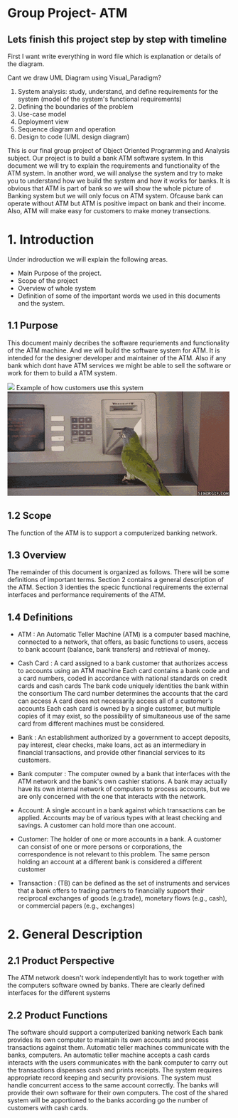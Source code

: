 # Group Project- ATM

## Lets finish this project step by step with timeline

First I want write everything in word file which is explanation or details of the diagram.

Cant we draw UML Diagram using Visual_Paradigm?

1. System analysis: study, understand, and define requirements for the system (model of the system's functional requirements) 
2. Defining the boundaries of the problem 
3. Use-case model 
4. Deployment view 
5. Sequence diagram and operation
6. Design to code (UML design diagram)

This is our final group project of Object Oriented Programming and Analysis subject. Our project is to build a bank ATM software system. In this document we will try to explain the requirements and functionality of the ATM system. In another word, we will analyse the system and try to make you to understand how we build the system and how it works for banks. It is obvious that ATM is part of bank so we will show the whole picture of Banking system but we will only focus on ATM system. Ofcause bank can operate without ATM but ATM is positive impact on bank and their income. Also, ATM will make easy for customers to make money transections. 

# 1. Introduction
Under indroduction we will explain the following areas. 
- Main Purpose of the project.
- Scope of the project
- Overview of whole system
- Definition of some of the important words we used in this documents and the system.

## 1.1 Purpose
This document mainly decribes the software requriements and functionality of the ATM machine. And we will build the software system for ATM. It is intended for the designer developer and maintainer of the ATM. Also if any bank which dont have ATM services we might be able to sell the software or work for them to build a ATM system. 

![](giphy.gif)
Example of how customers use this system
![](giphys.gif)

## 1.2 Scope
The function of the ATM is to support a computerized banking network.

## 1.3 Overview
The remainder of this document is organized as follows. There will be some definitions of important terms. Section 2 contains a general description of the ATM. Section 3 identies the specic functional requirements the external interfaces and performance requirements of the ATM.

## 1.4 Definitions
- ATM : An Automatic Teller Machine (ATM) is a computer based machine, connected to a network, that offers, as basic functions to users, access to bank account (balance, bank transfers) and retrieval of money.

- Cash Card : A card assigned to a bank customer that authorizes access to accounts using an ATM machine Each card contains a bank code and a card numbers, coded in accordance with national standards on credit cards and cash cards The bank code uniquely identities the bank within the consortium The card number determines the accounts that the card can access A card does not necessarily access all of a customer's accounts Each cash card is owned by a single customer, but multiple copies of it may exist, so the possibility of simultaneous use of the same card from different machines must be considered.

- Bank : An establishment authorized by a government to accept deposits, pay interest, clear checks, make loans, act as an intermediary in financial transactions, and provide other financial services to its customers.

- Bank computer : The computer owned by a bank that interfaces with the ATM network and the bank's own cashier stations. A bank may actually have its own internal network of computers to process accounts, but we are only concerned with the one that interacts with the network.

- Account: A single account in a bank against which transactions can be applied. Accounts may be of various types with at least checking and savings. A customer can hold more than one account.

- Customer: The holder of one or more accounts in a bank. A customer can consist of one or more persons or corporations, the correspondence is not relevant to this problem. The same person holding an account at a different bank is considered a different customer

- Transaction : (TB) can be defined as the set of instruments and services that a bank offers to trading partners to financially support their reciprocal exchanges of goods (e.g.trade), monetary flows (e.g., cash), or commercial papers (e.g., exchanges)

# 2. General Description

## 2.1 Product Perspective
The ATM network doesn't work independentlyIt has to work together with the computers software owned by banks. There are clearly defined interfaces for the different systems

## 2.2 Product Functions
The software should support a computerized banking network Each bank provides its own computer to maintain its own accounts and process transactions against them. Automatic teller machines communicate with the banks, computers. An automatic teller machine accepts a cash cards interacts with the users communicates with the bank computer to carry out the transactions dispenses cash and prints receipts. The system requires appropriate record keeping and security provisions. The system must handle concurrent access to the same account correctly. The banks will provide their own software for their own computers. The cost of the shared system will be apportioned to the banks according go the number of customers with cash cards.
